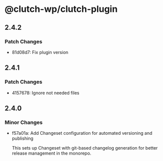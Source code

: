 # @clutch-wp/clutch-plugin

## 2.4.2

### Patch Changes

- 81d08d7: Fix plugin version

## 2.4.1

### Patch Changes

- 4157678: Ignore not needed files

## 2.4.0

### Minor Changes

- f57a01a: Add Changeset configuration for automated versioning and publishing

  This sets up Changeset with git-based changelog generation for better release management in the monorepo.
